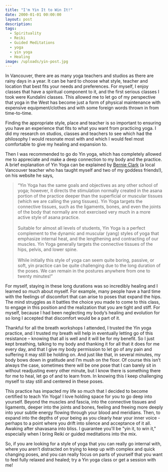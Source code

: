 ```yaml
---
title: "I'm Yin It to Win It!"
date: 2000-01-01 00:00:00
layout: post
description:
tags:
  - Spirituality
  - Reiki
  - Guided Meditations
  - yoga
  - yin yoga
  - Healing
image: /uploads/yin-post.jpg
---
```



In Vancouver, there are as many yoga teachers and studios as there are rainy days in a year. It can be hard to choose what style, teacher and location that best fits your needs and preferences. For myself, I enjoy classes that have a spiritual component to it, and the first serious classes I took were Kundalini classes. This allowed me to let go of my perspective that yoga in the West has become just a form of physical maintenance with expensive equipment/clothes and with some foreign words thrown in from time-to-time.

Finding the appropriate style, place and teacher is so important to ensuring you have an experience that fits to what you want from practicing yoga. I did my research on studios, classes and teachers to see which had the philosophy I would resonate most with and which I would feel most comfortable to give my healing and expansion to.

Then I was recommended to go do Yin yoga, which has completely allowed me to appreciate and make a deep connection to my body and the practice. A brief explanation of Yin Yoga can be explained by&nbsp;[Bernie Clark](www.yinyoga.com)&nbsp;(a local Vancouver teacher who has taught myself and two of my goddess friends!), on his website he says,

> “Yin Yoga has the same goals and objectives as any other school of yoga; however, it directs the stimulation normally created in the asana portion of the practice deeper than the superficial or muscular tissues (which we are calling the yang tissues). Yin Yoga targets the connective tissues, such as the ligaments, bones, and even the joints of the body that normally are not exercised very much in a more active style of asana practice.
> <br>
> <br>Suitable for almost all levels of students, Yin Yoga is a perfect complement to the dynamic and muscular (yang) styles of yoga that emphasize internal heat, and the lengthening and contracting of our muscles. Yin Yoga generally targets the connective tissues of the hips, pelvis, and lower spine.
> <br>
> <br>While initially this style of yoga can seem quite boring, passive, or soft, yin practice can be quite challenging due to the long duration of the poses. We can remain in the postures anywhere from one to twenty minutes!”

For myself, staying in these long durations was so incredibly healing and I learned so much about myself. For example, many people have a hard time with the feelings of discomfort that can arise to poses that expand the hips. The mind struggles as it battles the choice you made to come to this class, to engage in this position and the realization that you are tight and stiff. For myself, because I had been neglecting my body’s healing and evolution for so long I accepted that discomfort would be a part of it.

Thankful for all the breath workshops I attended, I trusted the Yin yoga practice, and I trusted my breath will help in eventually letting go of this resistance – knowing that all is well and it will be for my benefit. So I just kept breathing, talking to my body and thanking it for all that it does for me every day, and that I give my body permission to let go of any pain and suffering it may still be holding on. And just like that, in several minutes, my body bows down in gratitude and I’m mush on the floor. Of course this isn’t always the case, sometimes there will be one pose that I can barely sit in without readjusting every other minute, but I know there is something there for me to heal, let go of and to learn from. In knowing this I keep challenging myself to stay still and centered in these poses. &nbsp;

This practice has impacted my life so much that I decided to become certified to teach Yin Yoga! I love holding space for you to go deep into yourself. Beyond the muscles and fascia, into the connective tissues and ligaments, deeper into the joints and bones, feeling and freeing more deeply into your subtle energy flowing through your blood and meridians. Then, to expand into the depths of your being as you clearly hear your inner voice - perhaps to a point where you drift into silence and acceptance of it all. Awaking after shavasana into bliss. I guarantee you'll be "yin it, to win it," especially when I bring Reiki or guided meditations into the mix.

So, if you are looking for a style of yoga that you can really go internal with, where you aren’t distracted on trying to keep up with complex and quick changing poses, and you can really focus on parts of yourself that you want to feel fully relaxed and healed; try a Yin yoga class or get a session with me!
